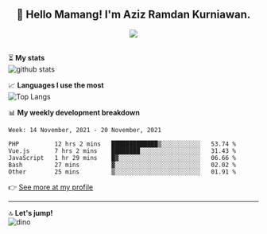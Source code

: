 <h2 align="center">👋 Hello Mamang! I'm Aziz Ramdan Kurniawan.</h2>  
<p align="center">
  <img src="https://komarev.com/ghpvc/?username=azizramdan"> <br><br>
</p>
    
⏳ **My stats**  
![github stats](https://github-readme-stats.vercel.app/api?username=azizramdan&show_icons=true&count_private=true&title_color=000&hide_border=true&hide_title=true)  

📈 **Languages I use the most**  
![Top Langs](https://github-readme-stats.vercel.app/api/top-langs/?username=azizramdan&layout=compact&langs_count=6&hide=tsql&hide_border=true&hide_title=true&exclude_repo=Futsal-Go,Futsal-Go-Admin,Sistem-Informasi-Sensus-Harian-Rawat-Inap)  

📊 **My weekly development breakdown**
<!--START_SECTION:waka-->
```text
Week: 14 November, 2021 - 20 November, 2021

PHP          12 hrs 2 mins   █████████████▒░░░░░░░░░░░   53.74 % 
Vue.js       7 hrs 2 mins    ████████░░░░░░░░░░░░░░░░░   31.43 % 
JavaScript   1 hr 29 mins    █▓░░░░░░░░░░░░░░░░░░░░░░░   06.66 % 
Bash         27 mins         ▓░░░░░░░░░░░░░░░░░░░░░░░░   02.02 % 
Other        25 mins         ▒░░░░░░░░░░░░░░░░░░░░░░░░   01.91 % 
```
<!--END_SECTION:waka-->
👉 [See more at my profile](https://wakatime.com/@azizramdan)
***
🔝 **Let's jump!**  
![dino](https://raw.githubusercontent.com/azizramdan/azizramdan/master/dino.gif)  
